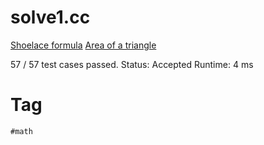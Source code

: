 # solve1.cc

[Shoelace formula](https://en.wikipedia.org/wiki/Shoelace_formula)
[Area of a triangle](https://www.mathopenref.com/coordtrianglearea.html)

57 / 57 test cases passed.
Status: Accepted
Runtime: 4 ms

# Tag

`#math`
